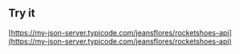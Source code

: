 ## Try it

[https://my-json-server.typicode.com/jeansflores/rocketshoes-api](https://my-json-server.typicode.com/jeansflores/rocketshoes-api)
